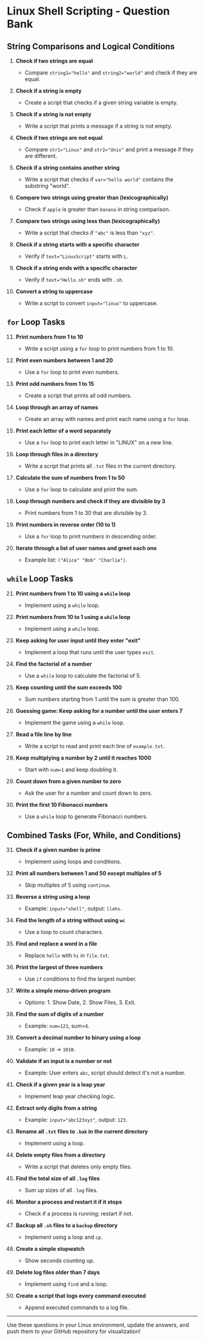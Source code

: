 # Linux Shell Scripting - Question Bank

## String Comparisons and Logical Conditions

1. **Check if two strings are equal**  
   - Compare `string1="hello"` and `string2="world"` and check if they are equal.

2. **Check if a string is empty**  
   - Create a script that checks if a given string variable is empty.

3. **Check if a string is not empty**  
   - Write a script that prints a message if a string is not empty.

4. **Check if two strings are not equal**  
   - Compare `str1="Linux"` and `str2="Unix"` and print a message if they are different.

5. **Check if a string contains another string**  
   - Write a script that checks if `var="hello world"` contains the substring "world".

6. **Compare two strings using greater than (lexicographically)**  
   - Check if `apple` is greater than `banana` in string comparison.

7. **Compare two strings using less than (lexicographically)**  
   - Write a script that checks if `"abc"` is less than `"xyz"`.

8. **Check if a string starts with a specific character**  
   - Verify if `text="LinuxScript"` starts with `L`.

9. **Check if a string ends with a specific character**  
   - Verify if `text="Hello.sh"` ends with `.sh`.

10. **Convert a string to uppercase**  
    - Write a script to convert `input="linux"` to uppercase.

## `for` Loop Tasks

11. **Print numbers from 1 to 10**  
    - Write a script using a `for` loop to print numbers from 1 to 10.

12. **Print even numbers between 1 and 20**  
    - Use a `for` loop to print even numbers.

13. **Print odd numbers from 1 to 15**  
    - Create a script that prints all odd numbers.

14. **Loop through an array of names**  
    - Create an array with names and print each name using a `for` loop.

15. **Print each letter of a word separately**  
    - Use a `for` loop to print each letter in "LINUX" on a new line.

16. **Loop through files in a directory**  
    - Write a script that prints all `.txt` files in the current directory.

17. **Calculate the sum of numbers from 1 to 50**  
    - Use a `for` loop to calculate and print the sum.

18. **Loop through numbers and check if they are divisible by 3**  
    - Print numbers from 1 to 30 that are divisible by 3.

19. **Print numbers in reverse order (10 to 1)**  
    - Use a `for` loop to print numbers in descending order.

20. **Iterate through a list of user names and greet each one**  
    - Example list: `("Alice" "Bob" "Charlie")`.

## `while` Loop Tasks

21. **Print numbers from 1 to 10 using a `while` loop**  
    - Implement using a `while` loop.

22. **Print numbers from 10 to 1 using a `while` loop**  
    - Implement using a `while` loop.

23. **Keep asking for user input until they enter "exit"**  
    - Implement a loop that runs until the user types `exit`.

24. **Find the factorial of a number**  
    - Use a `while` loop to calculate the factorial of 5.

25. **Keep counting until the sum exceeds 100**  
    - Sum numbers starting from 1 until the sum is greater than 100.

26. **Guessing game: Keep asking for a number until the user enters 7**  
    - Implement the game using a `while` loop.

27. **Read a file line by line**  
    - Write a script to read and print each line of `example.txt`.

28. **Keep multiplying a number by 2 until it reaches 1000**  
    - Start with `num=1` and keep doubling it.

29. **Count down from a given number to zero**  
    - Ask the user for a number and count down to zero.

30. **Print the first 10 Fibonacci numbers**  
    - Use a `while` loop to generate Fibonacci numbers.

## Combined Tasks (For, While, and Conditions)

31. **Check if a given number is prime**  
    - Implement using loops and conditions.

32. **Print all numbers between 1 and 50 except multiples of 5**  
    - Skip multiples of 5 using `continue`.

33. **Reverse a string using a loop**  
    - Example: `input="shell"`, output: `llehs`.

34. **Find the length of a string without using `wc`**  
    - Use a loop to count characters.

35. **Find and replace a word in a file**  
    - Replace `hello` with `hi` in `file.txt`.

36. **Print the largest of three numbers**  
    - Use `if` conditions to find the largest number.

37. **Write a simple menu-driven program**  
    - Options: 1. Show Date, 2. Show Files, 3. Exit.

38. **Find the sum of digits of a number**  
    - Example: `num=123`, sum=`6`.

39. **Convert a decimal number to binary using a loop**  
    - Example: `10` → `1010`.

40. **Validate if an input is a number or not**  
    - Example: User enters `abc`, script should detect it's not a number.

41. **Check if a given year is a leap year**  
    - Implement leap year checking logic.

42. **Extract only digits from a string**  
    - Example: `input="abc123xyz"`, output: `123`.

43. **Rename all `.txt` files to `.bak` in the current directory**  
    - Implement using a loop.

44. **Delete empty files from a directory**  
    - Write a script that deletes only empty files.

45. **Find the total size of all `.log` files**  
    - Sum up sizes of all `.log` files.

46. **Monitor a process and restart it if it stops**  
    - Check if a process is running; restart if not.

47. **Backup all `.sh` files to a `backup` directory**  
    - Implement using a loop and `cp`.

48. **Create a simple stopwatch**  
    - Show seconds counting up.

49. **Delete log files older than 7 days**  
    - Implement using `find` and a loop.

50. **Create a script that logs every command executed**  
    - Append executed commands to a log file.

---

Use these questions in your Linux environment, update the answers, and push them to your GitHub repository for visualization!
